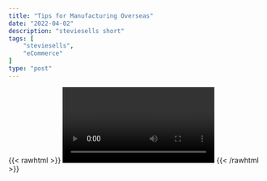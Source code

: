 ```yaml
---
title: "Tips for Manufacturing Overseas"
date: "2022-04-02"
description: "steviesells short"
tags: [
    "steviesells",
    "eCommerce"
]
type: "post"
---
```

{{< rawhtml >}}
    <video width="auto" height="auto" controls>
        <source src="https://clips.dev00ps.com/steviesells/A%20multimillionaire%20CEO%E2%80%99s%20secret%20manufacturing%20tip.mp4" type="video/mp4"> 
    </video>
{{< /rawhtml >}}